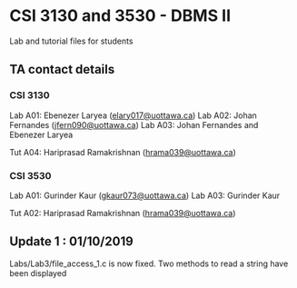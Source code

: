 # CSI 3130 and 3530 - DBMS II
Lab and tutorial files for students

## TA contact details

### CSI 3130
Lab A01: Ebenezer Laryea (elary017@uottawa.ca)
Lab A02: Johan Fernandes (jfern090@uottawa.ca)
Lab A03: Johan Fernandes and Ebenezer Laryea

Tut A04: Hariprasad Ramakrishnan (hrama039@uottawa.ca)

### CSI 3530
Lab A01: Gurinder Kaur (gkaur073@uottawa.ca)
Lab A03: Gurinder Kaur

Tut A02: Hariprasad Ramakrishnan (hrama039@uottawa.ca)

## Update 1 : 01/10/2019
Labs/Lab3/file_access_1.c is now fixed. Two methods to read a string have been displayed